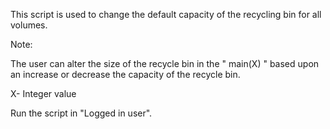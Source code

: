 This script is used to change the default capacity of the recycling bin for all volumes.

Note:

The user can alter the size of the recycle bin in the " main(X) "  based upon an increase or decrease the capacity of the recycle bin.

X-  Integer value
 

 

 Run the script  in  "Logged in user".